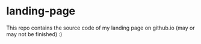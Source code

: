 # landing-page
This repo contains the source code of my landing page on github.io (may or may not be finished) :)
